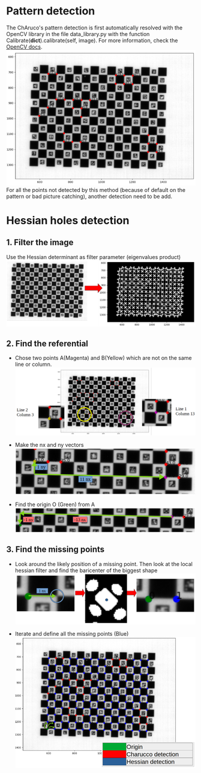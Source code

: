 # Pattern detection
The ChAruco's pattern detection is first automatically resolved with the OpenCV library in the file data_library.py with the function Calibrate(__dict__).calibrate(self, image). For more information, check the [OpenCV docs](https://docs.opencv.org/3.4/d9/df8/tutorial_root.html).
![Automatic detection](https://github.com/Eddidoune/Pycaso/blob/main/src/Pattern%20detection%20readme%20images/Hessian1.png)
For all the points not detected by this method (because of default on the pattern or bad picture catching), another detection need to be add.


# Hessian holes detection

## 1. Filter the image
Use the Hessian determinant as filter parameter (eigenvalues product)
![Hessian determinant filter](https://github.com/Eddidoune/Pycaso/blob/main/src/Pattern%20detection%20readme%20images/Hessian0.png)

## 2. Find the referential
- Chose two points A(Magenta) and B(Yellow) which are not on the same line or column.
![](https://github.com/Eddidoune/Pycaso/blob/main/src/Pattern%20detection%20readme%20images/Hessian2.png)

- Make the nx and ny vectors
![](https://github.com/Eddidoune/Pycaso/blob/main/src/Pattern%20detection%20readme%20images/Hessian3.png)

- Find the origin O (Green) from A
![](https://github.com/Eddidoune/Pycaso/blob/main/src/Pattern%20detection%20readme%20images/Hessian4.png)


## 3. Find the missing points
- Look around the likely position of a missing point. Then look at the local hessian filter and find the baricenter of the biggest shape
![](https://github.com/Eddidoune/Pycaso/blob/main/src/Pattern%20detection%20readme%20images/Hessian5.png)

- Iterate and define all the missing points (Blue)
![](https://github.com/Eddidoune/Pycaso/blob/main/src/Pattern%20detection%20readme%20images/Hessian6.png)

